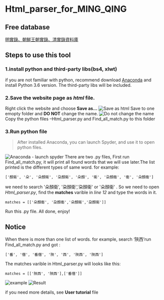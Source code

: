 # Html_parser_for_MING_QING
## Free database
[明實錄、朝鮮王朝實錄、清實錄資料庫](http://hanchi.ihp.sinica.edu.tw/mql/login.html)
## Steps to use this tool
### 1.install python and third-party libs(bs4, xlwt)
if you are not familiar with python, recommend download [Anaconda](https://www.anaconda.com/download/) and install Python 3.6 version. The third-party libs will be included.
### 2.Save the website page as *html* file.
Right click the website and choose **Save as...**
![Save as html](https://ibb.co/h29SKS)
Save to one emopty folder and **DO NOT** change the name.
![Do not change the name](https://ibb.co/gJFCm7)
Copy the python files –Html_parser.py and Find_all_match.py  to this folder
### 3.Run python file
> After installed Anaconda, you can launch Spyder, and use it to open python files.

![Anaconda - launch spyder](https://ibb.co/msAOtn)
There are two .py files, First run Find_all_match.py, it will print all found words that we will use later.The list printed is the different types of same word.
for example:

`['顏衛', '朵', '朵顏衛', '朶顏衛', '朵顏', '衛', '朶顏衞', '衞', '朵顏衞']`

we need to search '朵顏衛', '朶顏衛','朶顏衞' or '朵顏衞' .
So we need to open  *Html_parser.py*, find the **matches** varible in *line 12* and type the words in it.

`matches = [['朵顏衞', '朶顏衞','朵顏衛','朶顏衛']]`

Run this .py file.
All done, enjoy! 
## Notice
When there is more than one list of words. for example, search ‘陝西’run Find_all_match.py and got :

`['番', '僧', '番僧', '陜', '西', '陜西', '陝西']`

The matches varible in Html_parser.py will looks like this: 

`matches = [['陜西', '陝西'],['番僧']]`

![example](https://ibb.co/cidhm7)
![Result](https://ibb.co/iVCsm7)

if you need more details, see **User tutorial** file

